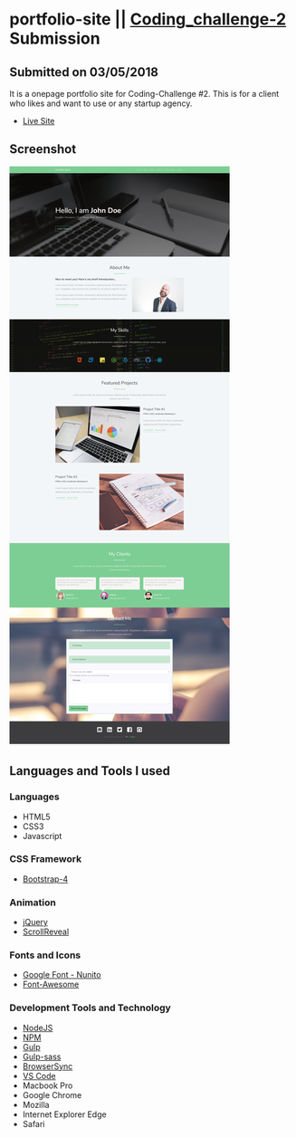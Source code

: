 # portfolio-site || [Coding_challenge-2](https://github.com/zero-to-mastery/Coding_Challenge-2) Submission 
## Submitted on 03/05/2018
It is a onepage portfolio site for Coding-Challenge #2. This is for a client who likes and want to use or any startup agency.
- [Live Site](https://rabinrai44.github.io/portfolio-site)
## Screenshot
![](https://github.com/rabinrai44/portfolio-site/blob/master/src/assets/images/screenshot.png)


## Languages and Tools I used

### Languages 
 - HTML5
 - CSS3
 - Javascript
 
 ### CSS Framework
 - [Bootstrap-4](https://getbootstrap.com)
 
 ### Animation
 - [jQuery](https://jquery.com/)
 - [ScrollReveal](https://scrollrevealjs.org/)
 
 ### Fonts and Icons
 - [Google Font - Nunito](https://fonts.google.com/specimen/Nunito)
 - [Font-Awesome](https://fontawesome.com/)
 
 ### Development Tools and Technology
 - [NodeJS]()
 - [NPM]()
 - [Gulp]()
 - [Gulp-sass]()
 - [BrowserSync]()
 - [VS Code]()
 - Macbook Pro
 - Google Chrome
 - Mozilla
 - Internet Explorer Edge
 - Safari
